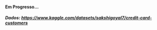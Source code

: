 #### Em Progresso...

##### Dados: https://www.kaggle.com/datasets/sakshigoyal7/credit-card-customers
